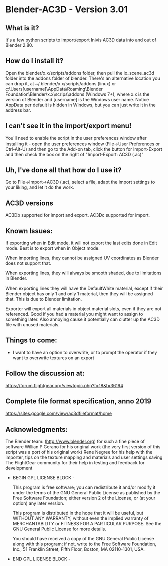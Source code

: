 # Blender-AC3D - Version 3.01

## What is it?
It's a few python scripts to import/export Inivis AC3D data into and out of Blender 2.80.

## How do I install it?
Open the blender/x.x/scripts/addons folder, then pull the io_scene_ac3d folder into the addons folder of blender. There's an alternative location you can drop it, at ~/.blender/x.x/scripts/addons (linux) or c:\Users\[username]\AppData\Roaming\Blender Foundation\Blender\x.x\scrips\addons (Windows 7+), where x.x is the version of Blender and [username] is the Windows user name. Notice AppData per default is hidden in Windows, but you can just write it in the address bar.

## I can't see it in the import/export menu!
You'll need to enable the script in the user preferences window after installing it - open the user preferences window (File->User Preferences or Ctrl-Alt-U) and then go to the Add-on tab, click the button for Import-Export and then check the box on the right of "Import-Export: AC3D (.ac)"

## Uh, I've done all that how do I use it?
Go to File->Import->AC3D (.ac), select a file, adapt the import settings to your liking, and let it do the work.

## AC3D versions
AC3Db supported for import and export.
AC3Dc supported for import.

## Known Issues:
If exporting when in Edit mode, it will not export the last edits done in Edit mode. Best is to export when in Object mode.

When importing lines, they cannot be assigned UV coordinates as Blender does not support that.

When exporting lines, they will always be smooth shaded, due to limitations in Blender.

When exporting lines they will have the DefaultWhite material, except if their Blender object has only 1 and only 1 material, then they will be assigned that. This is due to Blender limitation.

Exporter will export all materials in object material slots, even if they are not referenced. Good if you had a material you might want to assign to something later. Also annoying cause it potentially can clutter up the AC3D file with unused materials.

## Things to come:
* I want to have an option to overwrite, or to prompt the operator if they want to overwrite textures on an export

## Follow the discussion at:

https://forum.flightgear.org/viewtopic.php?f=18&t=36194

## Complete file format specification, anno 2019

https://sites.google.com/view/ac3dfileformat/home

## Acknowledgments:

The Blender team: (http://www.blender.org) for such a fine piece of software
Willian P Gerano for his original work (the very first version of this script was a port of his original work)
Rene Negree for his help with the importer, tips on the texture mapping and materials and user settings saving
The FlightGear community for their help in testing and feedback for development

- BEGIN GPL LICENSE BLOCK -

  This program is free software; you can redistribute it and/or
  modify it under the terms of the GNU General Public License
  as published by the Free Software Foundation; either version 2
  of the License, or (at your option) any later version.

  This program is distributed in the hope that it will be useful,
  but WITHOUT ANY WARRANTY; without even the implied warranty of
  MERCHANTABILITY or FITNESS FOR A PARTICULAR PURPOSE.  See the
  GNU General Public License for more details.

  You should have received a copy of the GNU General Public License
  along with this program; if not, write to the Free Software Foundation,
  Inc., 51 Franklin Street, Fifth Floor, Boston, MA 02110-1301, USA.

- END GPL LICENSE BLOCK -
